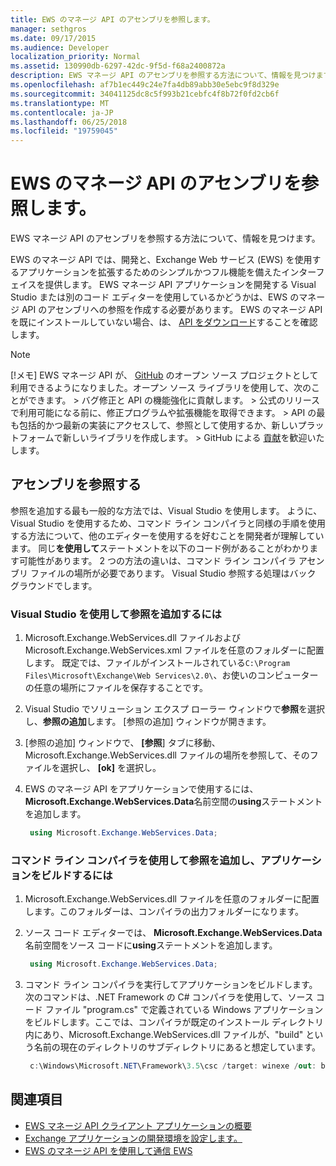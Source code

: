 ```yaml
---
title: EWS のマネージ API のアセンブリを参照します。
manager: sethgros
ms.date: 09/17/2015
ms.audience: Developer
localization_priority: Normal
ms.assetid: 130990db-6297-42dc-9f5d-f68a2400872a
description: EWS マネージ API のアセンブリを参照する方法について、情報を見つけます。
ms.openlocfilehash: af7b1ec449c24e7fa4db89abb30e5ebc9f8d329e
ms.sourcegitcommit: 34041125dc8c5f993b21cebfc4f8b72f0fd2cb6f
ms.translationtype: MT
ms.contentlocale: ja-JP
ms.lasthandoff: 06/25/2018
ms.locfileid: "19759045"
---
```

# <a name="reference-the-ews-managed-api-assembly"></a>EWS のマネージ API のアセンブリを参照します。

EWS マネージ API のアセンブリを参照する方法について、情報を見つけます。
  
EWS のマネージ API では、開発と、Exchange Web サービス (EWS) を使用するアプリケーションを拡張するためのシンプルかつフル機能を備えたインターフェイスを提供します。 EWS マネージ API アプリケーションを開発する Visual Studio または別のコード エディターを使用しているかどうかは、EWS のマネージ API のアセンブリへの参照を作成する必要があります。 EWS のマネージ API を既にインストールしていない場合、は、 [API をダウンロード](http://aka.ms/ews-managed-api-readme)することを確認します。
  
> [!NOTE]
>  [!メモ]  EWS マネージ API が、 [GitHub](https://github.com/officedev/ews-managed-api) のオープン ソース プロジェクトとして利用できるようになりました。オープン ソース ライブラリを使用して、次のことができます。 >  バグ修正と API の機能強化に貢献します。 >  公式のリリースで利用可能になる前に、修正プログラムや拡張機能を取得できます。 >  API の最も包括的かつ最新の実装にアクセスして、参照として使用するか、新しいプラットフォームで新しいライブラリを作成します。 >  GitHub による [貢献](https://github.com/OfficeDev/ews-managed-api/blob/master/CONTRIBUTING.md)を歓迎いたします。 
  
## <a name="referencing-the-assembly"></a>アセンブリを参照する

参照を追加する最も一般的な方法では、Visual Studio を使用します。 ように、Visual Studio を使用するため、コマンド ライン コンパイラと同様の手順を使用する方法について、他のエディターを使用するを好むことを開発者が理解しています。 同じ**を使用して**ステートメントを以下のコード例があることがわかります可能性があります。 2 つの方法の違いは、コマンド ライン コンパイラ アセンブリ ファイルの場所が必要であります。 Visual Studio 参照する処理はバック グラウンドでします。 
  
### <a name="to-add-a-reference-by-using-visual-studio"></a>Visual Studio を使用して参照を追加するには

1. Microsoft.Exchange.WebServices.dll ファイルおよび Microsoft.Exchange.WebServices.xml ファイルを任意のフォルダーに配置します。 既定では、ファイルがインストールされている`C:\Program Files\Microsoft\Exchange\Web Services\2.0\`、お使いのコンピューターの任意の場所にファイルを保存することです。
    
2. Visual Studio でソリューション エクスプ ローラー ウィンドウで**参照**を選択し、**参照の追加**します。 [参照の追加] ウィンドウが開きます。
    
3. [参照の追加] ウィンドウで、 **[参照**] タブに移動、Microsoft.Exchange.WebServices.dll ファイルの場所を参照して、そのファイルを選択し、 **[ok]** を選択し。 
    
4. EWS のマネージ API をアプリケーションで使用するには、 **Microsoft.Exchange.WebServices.Data**名前空間の**using**ステートメントを追加します。 
    
   ```cs
    using Microsoft.Exchange.WebServices.Data;
   ```

### <a name="to-add-a-reference-and-build-your-application-with-the-command-line-compiler"></a>コマンド ライン コンパイラを使用して参照を追加し、アプリケーションをビルドするには

1. Microsoft.Exchange.WebServices.dll ファイルを任意のフォルダーに配置します。このフォルダーは、コンパイラの出力フォルダーになります。
    
2. ソース コード エディターでは、 **Microsoft.Exchange.WebServices.Data**名前空間をソース コードに**using**ステートメントを追加します。 
    
   ```cs
    using Microsoft.Exchange.WebServices.Data;
   ```

3. コマンド ライン コンパイラを実行してアプリケーションをビルドします。次のコマンドは、.NET Framework の C# コンパイラを使用して、ソース コード ファイル "program.cs" で定義されている Windows アプリケーションをビルドします。ここでは、コンパイラが既定のインストール ディレクトリ内にあり、Microsoft.Exchange.WebServices.dll ファイルが、"build" という名前の現在のディレクトリのサブディレクトリにあると想定しています。
    
   ```cs
    c:\Windows\Microsoft.NET\Framework\3.5\csc /target: winexe /out: build\testApplication /reference: build\Microsoft.Exchange.WebServices.dll program.cs
   ```

## <a name="see-also"></a>関連項目

- [EWS マネージ API クライアント アプリケーションの概要](get-started-with-ews-managed-api-client-applications.md)    
- [Exchange アプリケーションの開発環境を設定します。](setting-up-your-exchange-application-development-environment.md)   
- [EWS のマネージ API を使用して通信 EWS](how-to-communicate-with-ews-by-using-the-ews-managed-api.md)
    

